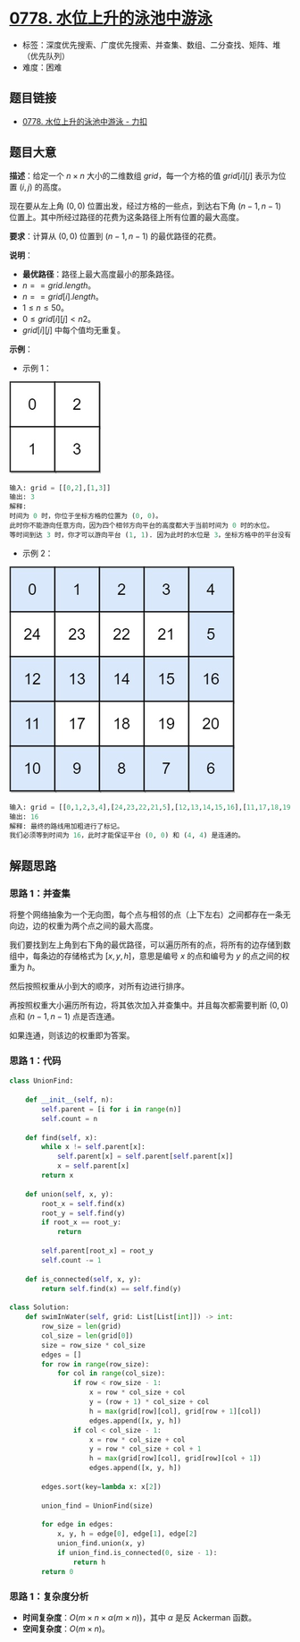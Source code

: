 # [0778. 水位上升的泳池中游泳](https://leetcode.cn/problems/swim-in-rising-water/)

- 标签：深度优先搜索、广度优先搜索、并查集、数组、二分查找、矩阵、堆（优先队列）
- 难度：困难

## 题目链接

- [0778. 水位上升的泳池中游泳 - 力扣](https://leetcode.cn/problems/swim-in-rising-water/)

## 题目大意

**描述**：给定一个 $n \times n$ 大小的二维数组 $grid$，每一个方格的值 $grid[i][j]$ 表示为位置 $(i, j)$ 的高度。

现在要从左上角 $(0, 0)$ 位置出发，经过方格的一些点，到达右下角 $(n - 1, n - 1)$  位置上。其中所经过路径的花费为这条路径上所有位置的最大高度。

**要求**：计算从 $(0, 0)$ 位置到 $(n - 1, n - 1)$  的最优路径的花费。

**说明**：

- **最优路径**：路径上最大高度最小的那条路径。
- $n == grid.length$。
- $n == grid[i].length$。
- $1 \le n \le 50$。
- $0 \le grid[i][j] < n2$。
- $grid[i][j]$ 中每个值均无重复。

**示例**：

- 示例 1：

![](../images/20201024077801.jpg)

```python
输入: grid = [[0,2],[1,3]]
输出: 3
解释:
时间为 0 时，你位于坐标方格的位置为 (0, 0)。
此时你不能游向任意方向，因为四个相邻方向平台的高度都大于当前时间为 0 时的水位。
等时间到达 3 时，你才可以游向平台 (1, 1). 因为此时的水位是 3，坐标方格中的平台没有比水位 3 更高的，所以你可以游向坐标方格中的任意位置。
```

- 示例 2：

![](../images/20201024077802.jpg)

```python
输入: grid = [[0,1,2,3,4],[24,23,22,21,5],[12,13,14,15,16],[11,17,18,19,20],[10,9,8,7,6]]
输出: 16
解释: 最终的路线用加粗进行了标记。
我们必须等到时间为 16，此时才能保证平台 (0, 0) 和 (4, 4) 是连通的。
```

## 解题思路

### 思路 1：并查集

将整个网络抽象为一个无向图，每个点与相邻的点（上下左右）之间都存在一条无向边，边的权重为两个点之间的最大高度。

我们要找到左上角到右下角的最优路径，可以遍历所有的点，将所有的边存储到数组中，每条边的存储格式为 $[x, y, h]$，意思是编号 $x$ 的点和编号为 $y$ 的点之间的权重为 $h$。

然后按照权重从小到大的顺序，对所有边进行排序。

再按照权重大小遍历所有边，将其依次加入并查集中。并且每次都需要判断 $(0, 0)$ 点和 $(n - 1, n - 1)$ 点是否连通。

如果连通，则该边的权重即为答案。

### 思路 1：代码

```python
class UnionFind:

    def __init__(self, n):
        self.parent = [i for i in range(n)]
        self.count = n

    def find(self, x):
        while x != self.parent[x]:
            self.parent[x] = self.parent[self.parent[x]]
            x = self.parent[x]
        return x

    def union(self, x, y):
        root_x = self.find(x)
        root_y = self.find(y)
        if root_x == root_y:
            return

        self.parent[root_x] = root_y
        self.count -= 1

    def is_connected(self, x, y):
        return self.find(x) == self.find(y)

class Solution:
    def swimInWater(self, grid: List[List[int]]) -> int:
        row_size = len(grid)
        col_size = len(grid[0])
        size = row_size * col_size
        edges = []
        for row in range(row_size):
            for col in range(col_size):
                if row < row_size - 1:
                    x = row * col_size + col
                    y = (row + 1) * col_size + col
                    h = max(grid[row][col], grid[row + 1][col])
                    edges.append([x, y, h])
                if col < col_size - 1:
                    x = row * col_size + col
                    y = row * col_size + col + 1
                    h = max(grid[row][col], grid[row][col + 1])
                    edges.append([x, y, h])

        edges.sort(key=lambda x: x[2])

        union_find = UnionFind(size)

        for edge in edges:
            x, y, h = edge[0], edge[1], edge[2]
            union_find.union(x, y)
            if union_find.is_connected(0, size - 1):
                return h
        return 0
```

### 思路 1：复杂度分析

- **时间复杂度**：$O(m \times n \times \alpha(m \times n))$，其中 $\alpha$ 是反 Ackerman 函数。
- **空间复杂度**：$O(m \times n)$。

